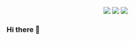 <p align="center"><img src ="https://img.shields.io/badge/ckdwls6504@gmail.com-EA4335?style=flat-square&logocolor=white&logo=gmail">
<a href="https://linkedin.com/in/changjin-ko-920058217"><img src ="https://img.shields.io/badge/CHANGJINKO-0A66C2?style=flat-square&logo=LinkedIn&logocolor=white"></a>
<img src ="https://img.shields.io/badge/BLOG-black?style=flat-square&logo=&logocolor=white"></p>

### Hi there 👋

<!--
**ckdwlsrh/ckdwlsrh** is a ✨ _special_ ✨ repository because its `README.md` (this file) appears on your GitHub profile.

Here are some ideas to get you started:

- 🔭 I’m currently working on ...
- 🌱 I’m currently learning ...
- 👯 I’m looking to collaborate on ...
- 🤔 I’m looking for help with ...
- 💬 Ask me about ...
- 📫 How to reach me: ...
- 😄 Pronouns: ...
- ⚡ Fun fact: ...
-->
